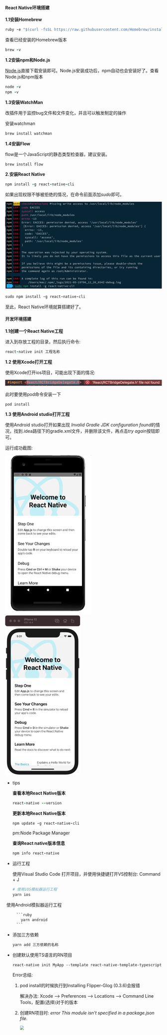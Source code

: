 #### React Native环境搭建

**1.1安装Homebrew**

```ruby
ruby -e "$(curl -fsSL https://raw.githubusercontent.com/Homebrew/install/master/install)"
```

查看已经安装的Homebrew版本

```ruby
brew -v
```

**1.2安装npm和Node.js**

[Node.js](https://nodejs.org/en/)直接下载安装即可。Node.js安装成功后，npm自动也会安装好了。查看Node.js和npm版本

```ruby
node -v
npm -v
```

**1.3安装WatchMan**

改插件用于监控bug文件和文件变化，并且可以触发制定的操作

安装watchman

```ruby
brew install watchman
```

**1.4安装Flow**

  flow是一个JavaScript的静态类型检查器，建议安装。

 ```ruby
 brew install flow
 ```



**2.安装React Native**

```ruby
npm install -g react-native-cli
```

如果出现权限不够被拒绝的情况，在命令前面添加*sudo*即可。

<img src="../images/1.png" style="zoom:50%;" />

```ruby
sudo npm install -g react-native-cli
```

至此，React Native环境就算搭建好了。

#### 开发环境搭建

**1.1创建一个React Native工程**

进入到存放工程的目录，然后执行命令:

```ruby
react-native init 工程名称
```



**1.2 使用Xcode打开工程**

使用Xcode打开ios项目，可能出现下面的情况:

<img src="../images/2.png" style="zoom:50%;" />

此时要使用pod命令安装一下

```ruby
pod install
```

**1.3 使用Android studio打开工程**

使用Android studio打开如果出现 *Invalid Gradle JDK configuration found*的情况，找到.idea路径下的gradle.xml文件，并删除该文件，再点击*try again*按钮即可。

运行成功截图:

<img src="../images/3.png" style="zoom:50%;" />

 <img src="../images/4.png" style="zoom:50%;" />



- tips

  **查看本地React Native版本**

  ```ruby
  react-native --version
  ```

  **更新本地React Native版本**

  ```ruby
  npm update -g react-native-cli
  ```

  pm:Node Package Manager

  **查询React native版本信息**

  ```ruby
  npm info react-native
  ```

- 运行工程

  使用Visual Studio Code 打开项目，并使用快捷键打开VS控制台: Command + J

  ```ruby
  # 使用iOS模拟器运行工程
  yarn ios

​       使用Android模拟器运行工程

         ```ruby
           yarn android
         ```



- 添加三方依赖

  ```ruby
  yarn add 三方依赖的名称
  ```

- 创建默认使用TS语言的RN项目

  ```shell
  react-native init MyApp --template react-native-template-typescript
  ```

  Error总结:
  
  1. pod install的时候执行到Installing Flipper-Glog (0.3.6)会报错
  
     解决办法: Xcode --> Preferences --> Locations --> Command Line Tools，配置(选择)对于的版本
  
  2. 创建RN项目时: *error This module isn't specified in a package.json file.*
  
     <img src="/Users/mac/Desktop/github_note/-notebook/ReactNative/images/package.png" style="zoom:80%;" />
